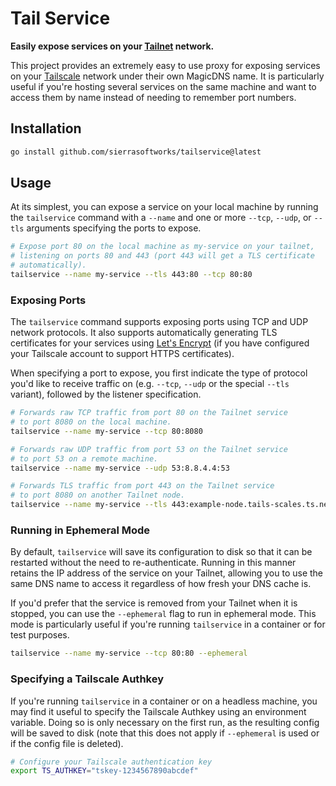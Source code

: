 # Tail Service
**Easily expose services on your [Tailnet](https://tailscale.com/) network.**

This project provides an extremely easy to use proxy for exposing services on your
[Tailscale](https://tailscale.com/) network under their own MagicDNS name. It is
particularly useful if you're hosting several services on the same machine and
want to access them by name instead of needing to remember port numbers.

## Installation

```bash
go install github.com/sierrasoftworks/tailservice@latest
```

## Usage
At its simplest, you can expose a service on your local machine by running the
`tailservice` command with a `--name` and one or more `--tcp`, `--udp`, or `--tls`
arguments specifying the ports to expose.

```bash
# Expose port 80 on the local machine as my-service on your tailnet,
# listening on ports 80 and 443 (port 443 will get a TLS certificate
# automatically).
tailservice --name my-service --tls 443:80 --tcp 80:80
```

### Exposing Ports
The `tailservice` command supports exposing ports using TCP and UDP
network protocols. It also supports automatically generating TLS certificates
for your services using [Let's Encrypt](https://letsencrypt.org/) (if you
have configured your Tailscale account to support HTTPS certificates).

When specifying a port to expose, you first indicate the type of protocol
you'd like to receive traffic on (e.g. `--tcp`, `--udp` or the special `--tls`
variant), followed by the listener specification.
 
```bash
# Forwards raw TCP traffic from port 80 on the Tailnet service
# to port 8080 on the local machine.
tailservice --name my-service --tcp 80:8080

# Forwards raw UDP traffic from port 53 on the Tailnet service
# to port 53 on a remote machine.
tailservice --name my-service --udp 53:8.8.4.4:53

# Forwards TLS traffic from port 443 on the Tailnet service
# to port 8080 on another Tailnet node.
tailservice --name my-service --tls 443:example-node.tails-scales.ts.net:8080
```

### Running in Ephemeral Mode
By default, `tailservice` will save its configuration to disk so that it can
be restarted without the need to re-authenticate. Running in this manner retains
the IP address of the service on your Tailnet, allowing you to use the same
DNS name to access it regardless of how fresh your DNS cache is.

If you'd prefer that the service is removed from your Tailnet when it is
stopped, you can use the `--ephemeral` flag to run in ephemeral mode. This
mode is particularly useful if you're running `tailservice` in a container
or for test purposes.

```bash
tailservice --name my-service --tcp 80:80 --ephemeral
```

### Specifying a Tailscale Authkey
If you're running `tailservice` in a container or on a headless machine,
you may find it useful to specify the Tailscale Authkey using an environment
variable. Doing so is only necessary on the first run, as the resulting config
will be saved to disk (note that this does not apply if `--ephemeral` is used
or if the config file is deleted).

```bash
# Configure your Tailscale authentication key
export TS_AUTHKEY="tskey-1234567890abcdef"
```